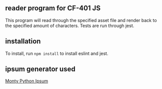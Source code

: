 ## reader program for CF-401 JS
This program will read through the specified asset file and render back to the specified amount of characters. 
Tests are run through jest.

## installation
To install, run `npm install` to install eslint and jest. 

## ipsum generator used
[Monty Python Ipsum](https://montypythonipsum.com/)